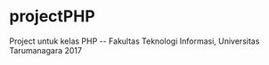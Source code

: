 # projectPHP
Project untuk kelas PHP -- Fakultas Teknologi Informasi, Universitas Tarumanagara 2017
